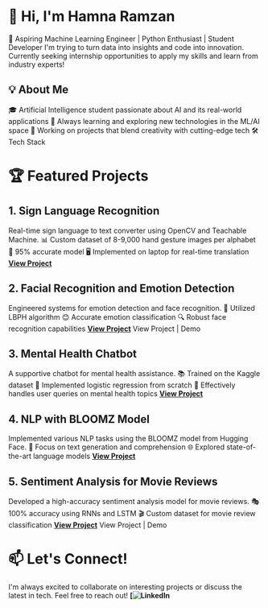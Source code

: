 
# 👋 Hi, I'm Hamna Ramzan
🚀 Aspiring Machine Learning Engineer | Python Enthusiast | Student Developer
I'm trying to turn data into insights and code into innovation. Currently seeking internship opportunities to apply my skills and learn from industry experts!
##  💡 About Me
🎓 Artificial Intelligence student passionate about AI and its real-world applications
🌱 Always learning and exploring new technologies in the ML/AI space
🔭 Working on projects that blend creativity with cutting-edge tech
🛠️ Tech Stack




# 🏆 Featured Projects
## 1. Sign Language Recognition
Real-time sign language to text converter using OpenCV and Teachable Machine.
📊 Custom dataset of 8-9,000 hand gesture images per alphabet
🎯 95% accurate model
🖥️ Implemented on laptop for real-time translation
**[View Project](https://github.com/11hamna/Hand_Sign_Detection)**

## 2. Facial Recognition and Emotion Detection
Engineered systems for emotion detection and face recognition.
🧠 Utilized LBPH algorithm
😊 Accurate emotion classification
🔍 Robust face recognition capabilities
**[View Project](https://github.com/11hamna/bloomz_experiment)**
View Project | Demo
## 3. Mental Health Chatbot
A supportive chatbot for mental health assistance.
📚 Trained on the Kaggle dataset
🤖 Implemented logistic regression from scratch
💬 Effectively handles user queries on mental health topics
**[View Project](https://github.com/11hamna/Mental_Health_Assistant_Chabot)**

## 4. NLP with BLOOMZ Model
Implemented various NLP tasks using the BLOOMZ model from Hugging Face.
📝 Focus on text generation and comprehension
🌐 Explored state-of-the-art language models
**[View Project](https://github.com/11hamna/bloomz_experiment)**

## 5. Sentiment Analysis for Movie Reviews
Developed a high-accuracy sentiment analysis model for movie reviews.
🎭 100% accuracy using RNNs and LSTM
🎬 Custom dataset for movie review classification
**[View Project](https://github.com/11hamna/bloomz_experiment)**
View Project | Demo


# 📫 Let's Connect!
I'm always excited to collaborate on interesting projects or discuss the latest in tech. Feel free to reach out!
**[![LinkedIn](www.linkedin.com/in/hamna-ramzan-695131277)**

